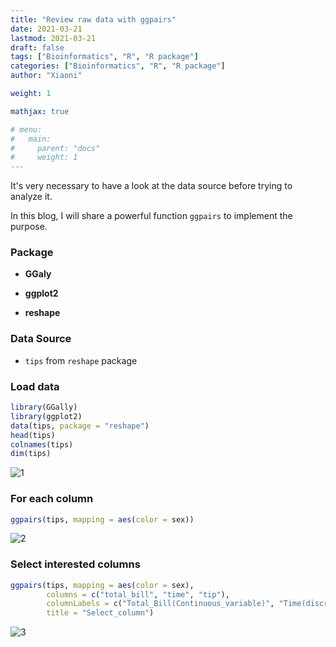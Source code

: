 ```yaml
---
title: "Review raw data with ggpairs"
date: 2021-03-21
lastmod: 2021-03-21
draft: false
tags: ["Bioinformatics", "R", "R package"]
categories: ["Bioinformatics", "R", "R package"]
author: "Xiaoni"

weight: 1

mathjax: true

# menu:
#   main:
#     parent: "docs"
#     weight: 1
---
```


It's very necessary to have a look at the data source before trying to analyze it.

In this blog, I will share a powerful function `ggpairs` to implement the purpose. 


<!--more-->

### Package

- **GGaly**

- **ggplot2**

- **reshape**

### Data Source

- `tips` from `reshape` package


### Load data

```r
library(GGally)
library(ggplot2)
data(tips, package = "reshape")
head(tips)
colnames(tips)
dim(tips)
```

![1](1.png)

### For each column

```r
ggpairs(tips, mapping = aes(color = sex))
```

![2](2.png)

### Select interested columns

```r
ggpairs(tips, mapping = aes(color = sex), 
        columns = c("total_bill", "time", "tip"), 
        columnLabels = c("Total_Bill(Continuous_variable)", "Time(discrete_variable)", "Tip(Continuous_variable)"),
        title = "Select_column")
```

![3](3.png)
